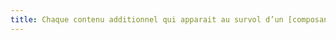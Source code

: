 ```yaml
---
title: Chaque contenu additionnel qui apparait au survol d’un [composant d’interface](#composant-d-interface) peut-il être survolé par le pointeur de la souris sans disparaître (hors cas particuliers) ?
---
```


